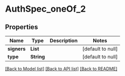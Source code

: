 # AuthSpec_oneOf_2
## Properties

| Name | Type | Description | Notes |
|------------ | ------------- | ------------- | -------------|
| **signers** | **List** |  | [default to null] |
| **type** | **String** |  | [default to null] |

[[Back to Model list]](../README.md#documentation-for-models) [[Back to API list]](../README.md#documentation-for-api-endpoints) [[Back to README]](../README.md)

